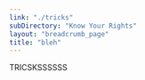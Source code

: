 ```yaml
---
link: "./tricks"
subDirectory: "Know Your Rights"
layout: "breadcrumb_page"
title: "bleh"
---
```


TRICSKSSSSSS